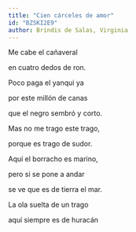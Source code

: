 ```yaml
---
title: "Cien cárceles de amor"
id: "BZSKI2E9"
author: Brindis de Salas, Virginia
---
```

<div data-schema-version="8"><p>Me cabe el cañaveral</p> <p>en cuatro dedos de ron.</p> <p>Poco paga el yanqui ya</p> <p>por este millón de canas</p> <p>que el negro sembró y corto.</p> <p>Mas no me trago este trago,</p> <p>porque es trago de sudor.</p> <p>Aquí el borracho es marino,</p> <p>pero si se pone a andar</p> <p>se ve que es de tierra el mar.</p> <p>La ola suelta de un trago</p> <p>aquí siempre es de huracán</p> </div>